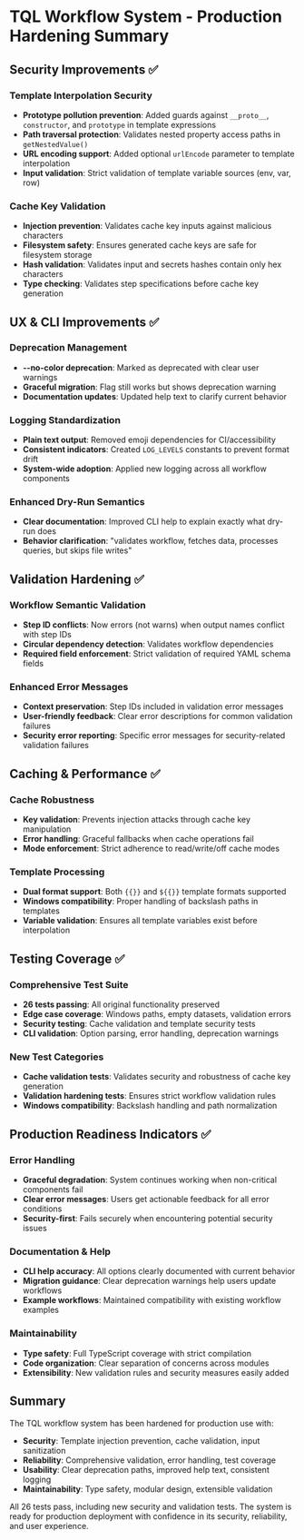 # TQL Workflow System - Production Hardening Summary

## Security Improvements ✅

### Template Interpolation Security
- **Prototype pollution prevention**: Added guards against `__proto__`, `constructor`, and `prototype` in template expressions
- **Path traversal protection**: Validates nested property access paths in `getNestedValue()`
- **URL encoding support**: Added optional `urlEncode` parameter to template interpolation
- **Input validation**: Strict validation of template variable sources (env, var, row)

### Cache Key Validation
- **Injection prevention**: Validates cache key inputs against malicious characters
- **Filesystem safety**: Ensures generated cache keys are safe for filesystem storage
- **Hash validation**: Validates input and secrets hashes contain only hex characters
- **Type checking**: Validates step specifications before cache key generation

## UX & CLI Improvements ✅

### Deprecation Management
- **--no-color deprecation**: Marked as deprecated with clear user warnings
- **Graceful migration**: Flag still works but shows deprecation warning
- **Documentation updates**: Updated help text to clarify current behavior

### Logging Standardization
- **Plain text output**: Removed emoji dependencies for CI/accessibility
- **Consistent indicators**: Created `LOG_LEVELS` constants to prevent format drift
- **System-wide adoption**: Applied new logging across all workflow components

### Enhanced Dry-Run Semantics
- **Clear documentation**: Improved CLI help to explain exactly what dry-run does
- **Behavior clarification**: "validates workflow, fetches data, processes queries, but skips file writes"

## Validation Hardening ✅

### Workflow Semantic Validation
- **Step ID conflicts**: Now errors (not warns) when output names conflict with step IDs
- **Circular dependency detection**: Validates workflow dependencies
- **Required field enforcement**: Strict validation of required YAML schema fields

### Enhanced Error Messages
- **Context preservation**: Step IDs included in validation error messages
- **User-friendly feedback**: Clear error descriptions for common validation failures
- **Security error reporting**: Specific error messages for security-related validation failures

## Caching & Performance ✅

### Cache Robustness
- **Key validation**: Prevents injection attacks through cache key manipulation
- **Error handling**: Graceful fallbacks when cache operations fail
- **Mode enforcement**: Strict adherence to read/write/off cache modes

### Template Processing
- **Dual format support**: Both `{{}}` and `${{}}` template formats supported
- **Windows compatibility**: Proper handling of backslash paths in templates
- **Variable validation**: Ensures all template variables exist before interpolation

## Testing Coverage ✅

### Comprehensive Test Suite
- **26 tests passing**: All original functionality preserved
- **Edge case coverage**: Windows paths, empty datasets, validation errors
- **Security testing**: Cache validation and template security tests
- **CLI validation**: Option parsing, error handling, deprecation warnings

### New Test Categories
- **Cache validation tests**: Validates security and robustness of cache key generation
- **Validation hardening tests**: Ensures strict workflow validation rules
- **Windows compatibility**: Backslash handling and path normalization

## Production Readiness Indicators ✅

### Error Handling
- **Graceful degradation**: System continues working when non-critical components fail
- **Clear error messages**: Users get actionable feedback for all error conditions
- **Security-first**: Fails securely when encountering potential security issues

### Documentation & Help
- **CLI help accuracy**: All options clearly documented with current behavior
- **Migration guidance**: Clear deprecation warnings help users update workflows
- **Example workflows**: Maintained compatibility with existing workflow examples

### Maintainability
- **Type safety**: Full TypeScript coverage with strict compilation
- **Code organization**: Clear separation of concerns across modules
- **Extensibility**: New validation rules and security measures easily added

## Summary
The TQL workflow system has been hardened for production use with:
- **Security**: Template injection prevention, cache validation, input sanitization
- **Reliability**: Comprehensive validation, error handling, test coverage
- **Usability**: Clear deprecation paths, improved help text, consistent logging
- **Maintainability**: Type safety, modular design, extensible validation

All 26 tests pass, including new security and validation tests. The system is ready for production deployment with confidence in its security, reliability, and user experience.